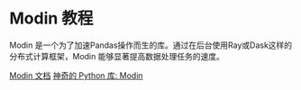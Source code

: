 # Modin 教程

<show-structure depth="3"/>

Modin 是一个为了加速Pandas操作而生的库。通过在后台使用Ray或Dask这样的分布式计算框架，Modin 能够显著提高数据处理任务的速度。


<seealso>
<category ref="ref_docs">
    <a href="https://modin.readthedocs.io/en/stable/index.html">Modin 文档</a>
    <a href="https://mp.weixin.qq.com/s/LYeCtj9p54S-y0xil7geZQ">神奇的 Python 库: Modin</a>
</category>
<category ref="ref_github">
</category>
<category ref="ref_issues">
</category>
<category ref="ref_hf">
</category>
<category ref="ref_ms">
</category>
</seealso>
